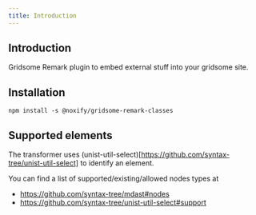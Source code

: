 ```yaml
---
title: Introduction
---
```


## Introduction

Gridsome Remark plugin to embed external stuff into your gridsome site.

## Installation

```shell
npm install -s @noxify/gridsome-remark-classes
```

## Supported elements

The transformer uses (unist-util-select)[https://github.com/syntax-tree/unist-util-select] to identify an element.

You can find a list of supported/existing/allowed nodes types at
* https://github.com/syntax-tree/mdast#nodes
* https://github.com/syntax-tree/unist-util-select#support
